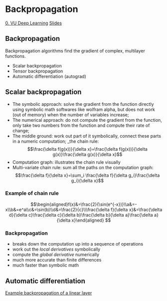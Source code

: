 # Backpropagation

[0. VU Deep Learning](0.%20VU%20Deep%20Learning.md)
[Slides](https://dlvu.github.io/backpropagation/)
## Backpropagation

Backpropagation algorithms find the gradient of complex, multilayer functions.

- Scalar backpropagation
- Tensor backpropagation
- Automatic differentiation (autograd)

## Scalar backpropagation

- The symbolic approach: solve the gradient from the function directly using symbolic math softwares like wolfram alpha, but does not work (out of memory) when the number of variables increase;
- The numerical approach: do not compute the gradient from the function, only take two numbers from the function and compute their rate of change;
- The middle ground: work out part of it symbolically, connect these parts in a numeric computation; _the chain rule: $$\frac{\delta f(g(x))}{\delta x}=\frac{\delta f(g(x))}{\delta g(x)}\frac{\delta g(x)}{\delta x}$$
- Computation graph: illustrates the chain rule visually
- Multi-variate chain rule: sum all the paths on the computation graph: $$\frac{\delta f}{\delta x}=\sum_i \frac{\delta f}{\delta g_i}\frac{\delta g_i}{\delta x}$$
### Example of chain rule

$$\begin{aligned}f(x)&=\frac{2}{\sin(e^{-x})}\\a&=-x\\b&=e^a\\c&=\sin(b)\\d&=\frac{2}{c}\\\frac{\delta f}{\delta x}&=\frac{\delta d}{\delta c}\frac{\delta c}{\delta b}\frac{\delta b}{\delta a}\frac{\delta a}{\delta x}\end{aligned} $$
### Backpropagation

- breaks down the computation up into a sequence of operations
- work out the _local derivatives_ symbolically
- compute the _global derivative_ numerically
- much more accurate than finite differences
- much faster than symbolic math

## Automatic differentiation

[Example backpropagation of a linear layer](https://web.eecs.umich.edu/~justincj/teaching/eecs442/notes/linear-backprop.html)

